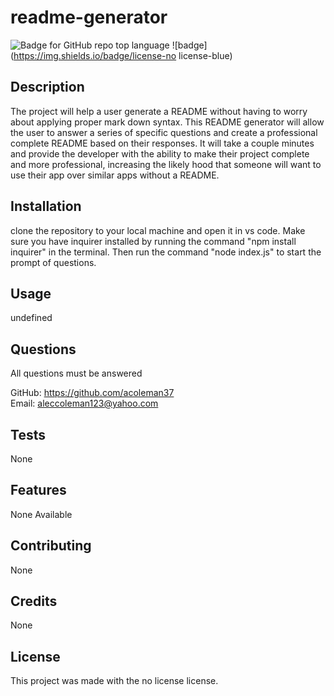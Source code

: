 # readme-generator
  ![Badge for GitHub repo top language](https://img.shields.io/github/languages/top/acoleman37/readme-creator?style=flat&logo=appveyor)
  ![badge](https://img.shields.io/badge/license-no license-blue)

  ## Description
  
  The project will help a user generate a README without having to worry about applying proper mark down syntax. This README generator will allow the user to answer a series of specific questions and create a professional complete README based on their responses. It will take a couple minutes and provide the developer with the ability to make their project complete and more professional, increasing the likely hood that someone will want to use their app over similar apps without a README.

  ## Installation

  clone the repository to your local machine and open it in vs code.  Make sure you have inquirer installed by running the command "npm install inquirer" in the terminal. Then run the command "node index.js" to start the prompt of questions.

  ## Usage

  undefined

  ## Questions

  All questions must be answered </br>
    
  GitHub: https://github.com/acoleman37 </br>
  Email: aleccoleman123@yahoo.com

  ## Tests

  None

  ## Features

  None Available

  ## Contributing

  None

  ## Credits

  None

  ## License

  This project was made with the no license license.

  